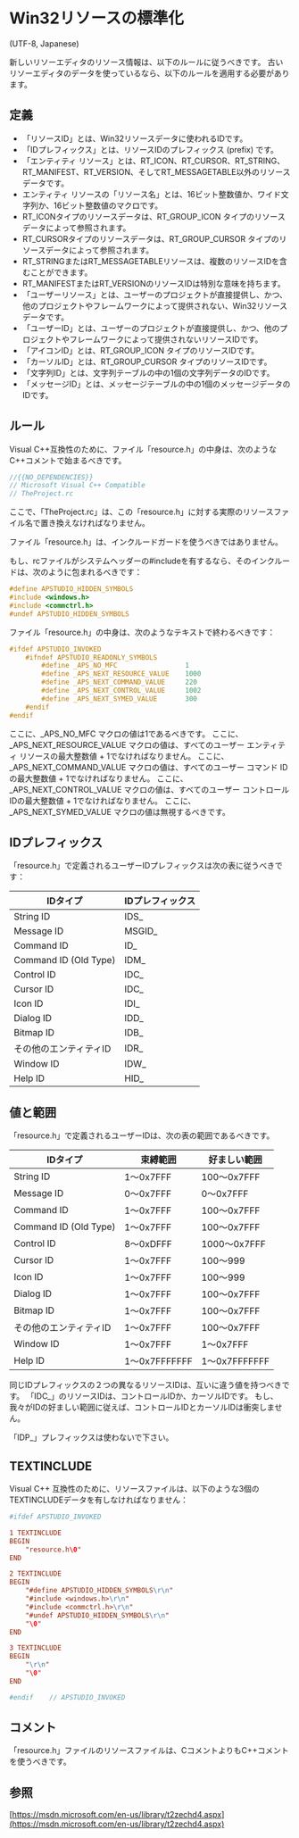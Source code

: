 # Win32リソースの標準化

(UTF-8, Japanese)

新しいリソーエディタのリソース情報は、以下のルールに従うべきです。
古いリソーエディタのデータを使っているなら、以下のルールを適用する必要があります。

## 定義

- 「リソースID」とは、Win32リソースデータに使われるIDです。
- 「IDプレフィックス」とは、リソースIDのプレフィックス (prefix) です。
- 「エンティティ リソース」とは、RT_ICON、RT_CURSOR、RT_STRING、RT_MANIFEST、RT_VERSION、そしてRT_MESSAGETABLE以外のリソースデータです。
- エンティティ リソースの「リソース名」とは、16ビット整数値か、ワイド文字列か、16ビット整数値のマクロです。
- RT_ICONタイプのリソースデータは、RT_GROUP_ICON タイプのリソースデータによって参照されます。
- RT_CURSORタイプのリソースデータは、RT_GROUP_CURSOR タイプのリソースデータによって参照されます。
- RT_STRINGまたはRT_MESSAGETABLEリソースは、複数のリソースIDを含むことができます。
- RT_MANIFESTまたはRT_VERSIONのリソースIDは特別な意味を持ちます。
- 「ユーザーリソース」とは、ユーザーのプロジェクトが直接提供し、かつ、他のプロジェクトやフレームワークによって提供されない、Win32リソースデータです。
- 「ユーザーID」とは、ユーザーのプロジェクトが直接提供し、かつ、他のプロジェクトやフレームワークによって提供されないリソースIDです。
- 「アイコンID」とは、RT_GROUP_ICON タイプのリソースIDです。
- 「カーソルID」とは、RT_GROUP_CURSOR タイプのリソースIDです。
- 「文字列ID」とは、文字列テーブルの中の1個の文字列データのIDです。
- 「メッセージID」とは、メッセージテーブルの中の1個のメッセージデータのIDです。

## ルール

Visual C++互換性のために、ファイル「resource.h」の中身は、次のようなC++コメントで始まるべきです。

```c
//{{NO_DEPENDENCIES}}
// Microsoft Visual C++ Compatible
// TheProject.rc
```

ここで、「TheProject.rc」は、この「resource.h」に対する実際のリソースファイル名で置き換えなければなりません。

ファイル「resource.h」は、インクルードガードを使うべきではありません。

もし、rcファイルがシステムヘッダーの#includeを有するなら、そのインクルードは、次のように包まれるべきです：

```c
#define APSTUDIO_HIDDEN_SYMBOLS
#include <windows.h>
#include <commctrl.h>
#undef APSTUDIO_HIDDEN_SYMBOLS
```

ファイル「resource.h」の中身は、次のようなテキストで終わるべきです：

```c
#ifdef APSTUDIO_INVOKED
    #ifndef APSTUDIO_READONLY_SYMBOLS
        #define _APS_NO_MFC                 1
        #define _APS_NEXT_RESOURCE_VALUE    1000
        #define _APS_NEXT_COMMAND_VALUE     220
        #define _APS_NEXT_CONTROL_VALUE     1002
        #define _APS_NEXT_SYMED_VALUE       300
    #endif
#endif
```

ここに、_APS_NO_MFC マクロの値は1であるべきです。
ここに、_APS_NEXT_RESOURCE_VALUE マクロの値は、すべてのユーザー エンティティ リソースの最大整数値 + 1でなければなりません。
ここに、_APS_NEXT_COMMAND_VALUE マクロの値は、すべてのユーザー コマンド IDの最大整数値 + 1でなければなりません。
ここに、_APS_NEXT_CONTROL_VALUE マクロの値は、すべてのユーザー コントロールIDの最大整数値 + 1でなければなりません。
ここに、_APS_NEXT_SYMED_VALUE マクロの値は無視するべきです。

## IDプレフィックス

「resource.h」で定義されるユーザーIDプレフィックスは次の表に従うべきです：

| IDタイプ               | IDプレフィックス |
|------------------------|------------------|
| String ID              | IDS_             |
| Message ID             | MSGID_           |
| Command ID             | ID_              |
| Command ID (Old Type)  | IDM_             |
| Control ID             | IDC_             |
| Cursor ID              | IDC_             |
| Icon ID                | IDI_             |
| Dialog ID              | IDD_             |
| Bitmap ID              | IDB_             |
| その他のエンティティID | IDR_             |
| Window ID              | IDW_             |
| Help ID                | HID_             |

## 値と範囲

「resource.h」で定義されるユーザーIDは、次の表の範囲であるべきです。

| IDタイプ               | 束縛範囲      | 好ましい範囲  |
|------------------------|---------------|---------------|
| String ID              | 1～0x7FFF     | 100～0x7FFF   |
| Message ID             | 0～0x7FFF     | 0～0x7FFF     |
| Command ID             | 1～0x7FFF     | 100～0x7FFF   |
| Command ID (Old Type)  | 1～0x7FFF     | 100～0x7FFF   |
| Control ID             | 8～0xDFFF     | 1000～0x7FFF  |
| Cursor ID              | 1～0x7FFF     | 100～999      |
| Icon ID                | 1～0x7FFF     | 100～999      |
| Dialog ID              | 1～0x7FFF     | 100～0x7FFF   |
| Bitmap ID              | 1～0x7FFF     | 100～0x7FFF   |
| その他のエンティティID | 1～0x7FFF     | 100～0x7FFF   |
| Window ID              | 1～0x7FFF     | 1～0x7FFF     |
| Help ID                | 1～0x7FFFFFFF | 1～0x7FFFFFFF |

同じIDプレフィックスの２つの異なるリソースIDは、互いに違う値を持つべきです。
「IDC_」のリソースIDは、コントロールIDか、カーソルIDです。
もし、我々がIDの好ましい範囲に従えば、コントロールIDとカーソルIDは衝突しません。

「IDP_」プレフィックスは使わないで下さい。

## TEXTINCLUDE

Visual C++ 互換性のために、リソースファイルは、以下のような3個のTEXTINCLUDEデータを有しなければなりません：

```rc
#ifdef APSTUDIO_INVOKED

1 TEXTINCLUDE
BEGIN
    "resource.h\0"
END

2 TEXTINCLUDE 
BEGIN
    "#define APSTUDIO_HIDDEN_SYMBOLS\r\n"
    "#include <windows.h>\r\n"
    "#include <commctrl.h>\r\n"
    "#undef APSTUDIO_HIDDEN_SYMBOLS\r\n"
    "\0"
END

3 TEXTINCLUDE 
BEGIN
    "\r\n"
    "\0"
END

#endif    // APSTUDIO_INVOKED
```

## コメント

「resource.h」ファイルのリソースファイルは、CコメントよりもC++コメントを使うべきです。

## 参照

[https://msdn.microsoft.com/en-us/library/t2zechd4.aspx](https://msdn.microsoft.com/en-us/library/t2zechd4.aspx)

